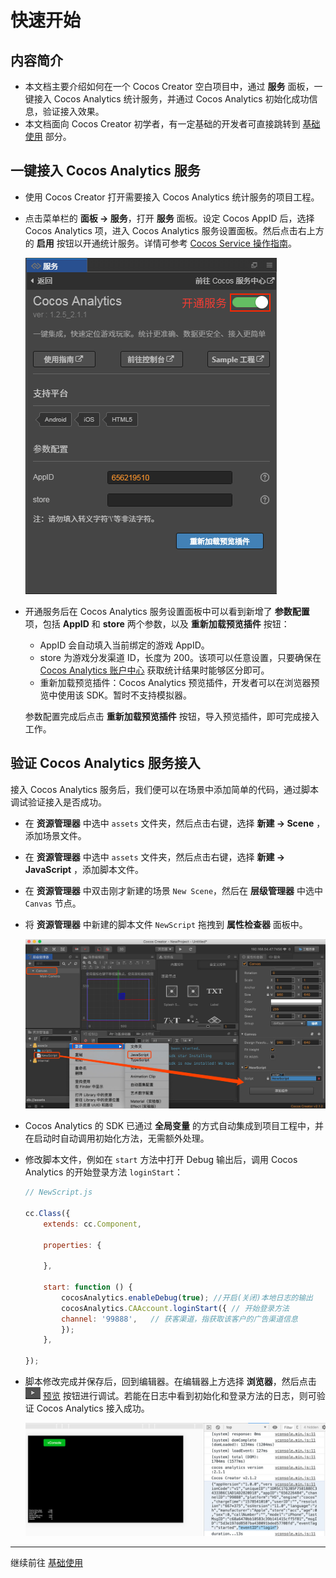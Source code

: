 # 快速开始

## 内容简介

- 本文档主要介绍如何在一个 Cocos Creator 空白项目中，通过 **服务** 面板，一键接入 Cocos Analytics 统计服务，并通过 Cocos Analytics 初始化成功信息，验证接入效果。
- 本文档面向 Cocos Creator 初学者，有一定基础的开发者可直接跳转到 [基础使用](basic-user-guide.md) 部分。

## 一键接入 Cocos Analytics 服务

- 使用 Cocos Creator 打开需要接入 Cocos Analytics 统计服务的项目工程。
- 点击菜单栏的 **面板 -> 服务**，打开 **服务** 面板。设定 Cocos AppID 后，选择 Cocos Analytics 项，进入 Cocos Analytics 服务设置面板。然后点击右上方的 **启用** 按钮以开通统计服务。详情可参考 [Cocos Service 操作指南](../user-guide.md)。

  ![](image/analytics-panel.png)

- 开通服务后在 Cocos Analytics 服务设置面板中可以看到新增了 **参数配置** 项，包括 **AppID** 和 **store** 两个参数，以及 **重新加载预览插件** 按钮：

  - AppID 会自动填入当前绑定的游戏 AppID。
  - store 为游戏分发渠道 ID，长度为 200。该项可以任意设置，只要确保在 [Cocos Analytics 账户中心](http://analytics.cocos.com/) 获取统计结果时能够区分即可。
  - 重新加载预览插件：Cocos Analytics 预览插件，开发者可以在浏览器预览中使用该 SDK。暂时不支持模拟器。

  参数配置完成后点击 **重新加载预览插件** 按钮，导入预览插件，即可完成接入工作。

## 验证 Cocos Analytics 服务接入

接入 Cocos Analytics 服务后，我们便可以在场景中添加简单的代码，通过脚本调试验证接入是否成功。

- 在 **资源管理器** 中选中 `assets` 文件夹，然后点击右键，选择 **新建 -> Scene** ，添加场景文件。
- 在 **资源管理器** 中选中 `assets` 文件夹，然后点击右键，选择 **新建 -> JavaScript** ，添加脚本文件。
- 在 **资源管理器** 中双击刚才新建的场景 `New Scene`，然后在 **层级管理器** 中选中 `Canvas` 节点。
- 将 **资源管理器** 中新建的脚本文件 `NewScript` 拖拽到 **属性检查器** 面板中。

  ![](../image/creator-new-file.jpg)

- Cocos Analytics 的 SDK 已通过 **全局变量** 的方式自动集成到项目工程中，并在启动时自动调用初始化方法，无需额外处理。

- 修改脚本文件，例如在 `start` 方法中打开 Debug 输出后，调用 Cocos Analytics 的开始登录方法 `loginStart`：

    ```js
    // NewScript.js

    cc.Class({
        extends: cc.Component,

        properties: {

        },

        start: function () {
            cocosAnalytics.enableDebug(true); //开启(关闭)本地日志的输出
            cocosAnalytics.CAAccount.loginStart({ // 开始登录方法
            channel: '99888',   // 获客渠道，指获取该客户的广告渠道信息   
            });
        },

    });
    ```

- 脚本修改完成并保存后，回到编辑器。在编辑器上方选择 **浏览器**，然后点击 ![](../image/preview-button.jpg) [预览](../../getting-started/basics/preview-build.md) 按钮进行调试。若能在日志中看到初始化和登录方法的日志，则可验证 Cocos Analytics 接入成功。

  ![](image/analytics-debugging.jpg)

---

继续前往 [基础使用](basic-user-guide.md)
